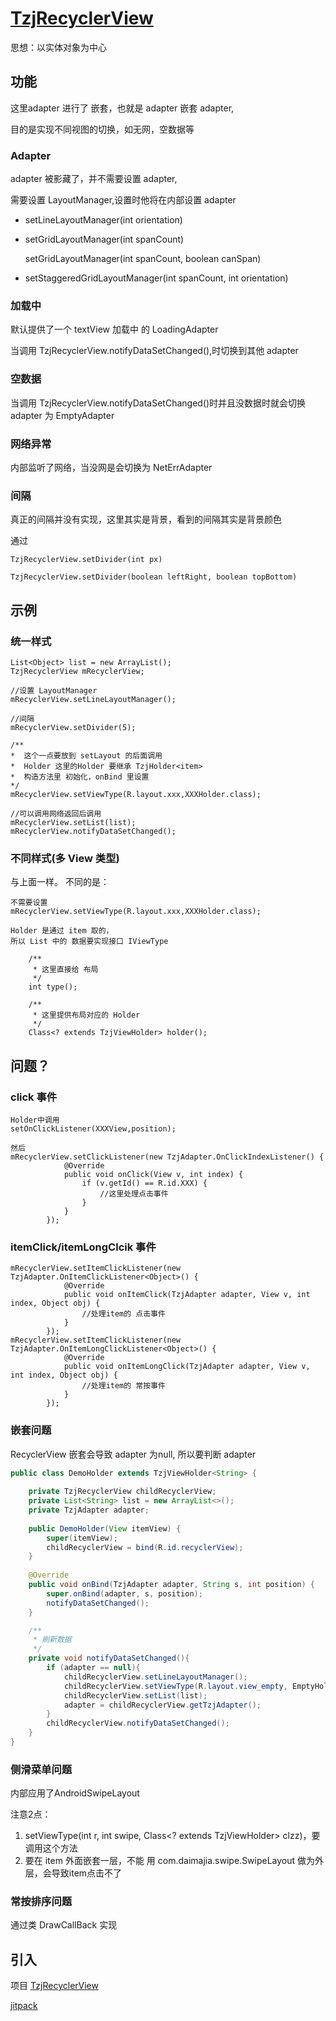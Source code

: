 # [TzjRecyclerView](https://github.com/tzjandroid/TzjRecyclerView)

思想：以实体对象为中心

## 功能
这里adapter 进行了 嵌套，也就是 adapter 嵌套 adapter,

目的是实现不同视图的切换，如无网，空数据等

### Adapter
adapter 被影藏了，并不需要设置 adapter,

需要设置 LayoutManager,设置时他将在内部设置 adapter
- setLineLayoutManager(int orientation)
- setGridLayoutManager(int spanCount)

    setGridLayoutManager(int spanCount, boolean canSpan)
- setStaggeredGridLayoutManager(int spanCount, int orientation)


### 加载中
默认提供了一个 textView 加载中 的 LoadingAdapter

当调用 TzjRecyclerView.notifyDataSetChanged(),时切换到其他 adapter

### 空数据
当调用 TzjRecyclerView.notifyDataSetChanged()时并且没数据时就会切换
adapter 为 EmptyAdapter

### 网络异常
内部监听了网络，当没网是会切换为 NetErrAdapter

### 间隔
真正的间隔并没有实现，这里其实是背景，看到的间隔其实是背景颜色

通过
```text
TzjRecyclerView.setDivider(int px)

TzjRecyclerView.setDivider(boolean leftRight, boolean topBottom)
```

## 示例

### 统一样式
```text
List<Object> list = new ArrayList();
TzjRecyclerView mRecyclerView;

//设置 LayoutManager
mRecyclerView.setLineLayoutManager();

//间隔
mRecyclerView.setDivider(5);

/**
*  这个一点要放到 setLayout 的后面调用
*  Holder 这里的Holder 要继承 TzjHolder<item>
*  构造方法里 初始化，onBind 里设置
*/
mRecyclerView.setViewType(R.layout.xxx,XXXHolder.class);

//可以调用网络返回后调用
mRecyclerView.setList(list);
mRecyclerView.notifyDataSetChanged();
```

### 不同样式(多 View 类型)
与上面一样。
不同的是：
```text
不需要设置 
mRecyclerView.setViewType(R.layout.xxx,XXXHolder.class);

Holder 是通过 item 取的，
所以 List 中的 数据要实现接口 IViewType

    /**
     * 这里直接给 布局
     */
    int type();

    /**
     * 这里提供布局对应的 Holder
     */
    Class<? extends TzjViewHolder> holder();
```

## 问题？
### click 事件
```text
Holder中调用
setOnClickListener(XXXView,position);

然后
mRecyclerView.setClickListener(new TzjAdapter.OnClickIndexListener() {
            @Override
            public void onClick(View v, int index) {
                if (v.getId() == R.id.XXX) {
                    //这里处理点击事件
                }
            }
        });
```

### itemClick/itemLongClcik 事件

```text
mRecyclerView.setItemClickListener(new TzjAdapter.OnItemClickListener<Object>() {
            @Override
            public void onItemClick(TzjAdapter adapter, View v, int index, Object obj) {
                //处理item的 点击事件
            }
        });
mRecyclerView.setItemClickListener(new TzjAdapter.OnItemLongClickListener<Object>() {
            @Override
            public void onItemLongClick(TzjAdapter adapter, View v, int index, Object obj) {
                //处理item的 常按事件
            }
        });
```

### 嵌套问题
RecyclerView 嵌套会导致 adapter 为null,
所以要判断 adapter
```java
public class DemoHolder extends TzjViewHolder<String> {
    
    private TzjRecyclerView childRecyclerView;
    private List<String> list = new ArrayList<>();
    private TzjAdapter adapter;
    
    public DemoHolder(View itemView) {
        super(itemView);
        childRecyclerView = bind(R.id.recyclerView);
    }
    
    @Override
    public void onBind(TzjAdapter adapter, String s, int position) {
        super.onBind(adapter, s, position);
        notifyDataSetChanged();
    }

    /**
     * 刷新数据
     */
    private void notifyDataSetChanged(){
        if (adapter == null){
            childRecyclerView.setLineLayoutManager();
            childRecyclerView.setViewType(R.layout.view_empty, EmptyHolder.class);
            childRecyclerView.setList(list);
            adapter = childRecyclerView.getTzjAdapter();
        }
        childRecyclerView.notifyDataSetChanged();
    }
}
```
### 侧滑菜单问题
内部应用了AndroidSwipeLayout

注意2点：
1. setViewType(int r, int swipe, Class<? extends TzjViewHolder> clzz)，要调用这个方法
2. 要在 item 外面嵌套一层，不能 用 com.daimajia.swipe.SwipeLayout 做为外层，会导致item点击不了

### 常按排序问题
通过类 DrawCallBack 实现

## 引入
项目 [TzjRecyclerView](https://github.com/tzjandroid/TzjRecyclerView)

[jitpack](https://www.jitpack.io/#tzjandroid/TzjRecyclerView)
